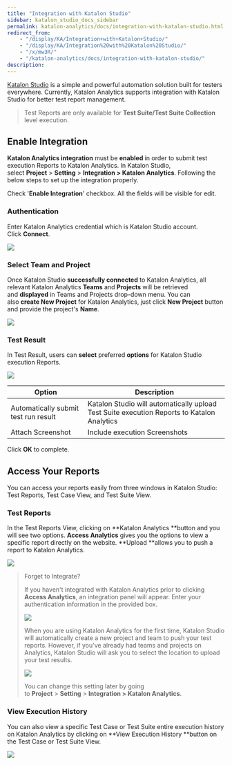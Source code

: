 ```yaml
---
title: "Integration with Katalon Studio" 
sidebar: katalon_studio_docs_sidebar
permalink: katalon-analytics/docs/integration-with-katalon-studio.html 
redirect_from:
    - "/display/KA/Integration+with+Katalon+Studio/"
    - "/display/KA/Integration%20with%20Katalon%20Studio/"
    - "/x/mw3R/"
    - "/katalon-analytics/docs/integration-with-katalon-studio/"
description: 
---
```

[Katalon Studio](/display/KD/Overview) is a simple and powerful automation solution built for testers everywhere. Currently, Katalon Analytics supports integration with Katalon Studio for better test report management.

> Test Reports are only available for **Test Suite/Test Suite Collection** level execution.

Enable Integration 
-------------------

**Katalon Analytics integration** must be **enabled** in order to submit test execution Reports to Katalon Analytics. In Katalon Studio, select **Project** > **Setting** > **Integration > Katalon Analytics**. Following the below steps to set up the integration properly.

Check '**Enable Integration**' checkbox. All the fields will be visible for edit.

### Authentication

Enter Katalon Analytics credential which is Katalon Studio account. Click **Connect**.

![](../../images/katalon-analytics/docs/integration-with-katalon-studio/image2018-7-31-113A93A52.png)

### Select Team and Project

Once Katalon Studio **successfully connected** to Katalon Analytics, all relevant Katalon Analytics **Teams** and **Projects** will be retrieved and **displayed** in Teams and Projects drop-down menu. You can also **create New Project** for Katalon Analytics, just click **New Project** button and provide the project's **Name**. 

![](../../images/katalon-analytics/docs/integration-with-katalon-studio/image2018-7-31-113A103A3.png)

### Test Result

In Test Result, users can **select** preferred **options** for Katalon Studio execution Reports.

![](../../images/katalon-analytics/docs/integration-with-katalon-studio/image2018-7-31-113A103A16.png)

| Option | Description |
| --- | --- |
| Automatically submit test run result | Katalon Studio will automatically upload Test Suite execution Reports to Katalon Analytics |
| Attach Screenshot | Include execution Screenshots |

Click **OK** to complete. 

Access Your Reports
-------------------

You can access your reports easily from three windows in Katalon Studio: Test Reports, Test Case View, and Test Suite View. 

### Test Reports

In the Test Reports View, clicking on **Katalon Analytics **button and you will see two options. **Access Analytics** gives you the options to view a specific report directly on the website. **Upload **allows you to push a report to Katalon Analytics. 

![](../../images/katalon-analytics/docs/integration-with-katalon-studio/image2018-7-31-143A573A2.png)

> Forget to Integrate?
> 
> If you haven't integrated with Katalon Analytics prior to clicking **Access Analytics**, an integration panel will appear. Enter your authentication information in the provided box.
> 
> ![](../../images/katalon-analytics/docs/integration-with-katalon-studio/image2018-7-31-103A553A23.png)
> 
> When you are using Katalon Analytics for the first time, Katalon Studio will automatically create a new project and team to push your test reports. However, if you've already had teams and projects on Analytics, Katalon Studio will ask you to select the location to upload your test results.
> 
> ![](../../images/katalon-analytics/docs/integration-with-katalon-studio/image2018-7-31-103A563A2.png)
> 
> You can change this setting later by going to **Project** > **Setting** > **Integration > Katalon Analytics**. 

### View Execution History 

You can also view a specific Test Case or Test Suite entire execution history on Katalon Analytics by clicking on **View Execution History **button on the Test Case or Test Suite View.  

![](../../images/katalon-analytics/docs/integration-with-katalon-studio/image2018-7-31-113A393A28.png)